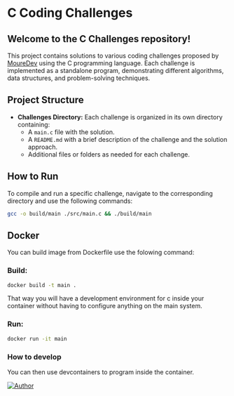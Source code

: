 # C Coding Challenges

## **Welcome to the C Challenges repository!**

This project contains solutions to various coding challenges proposed by [MoureDev](https://github.com/mouredev) using the C programming language. Each challenge is implemented as a standalone program, demonstrating different algorithms, data structures, and problem-solving techniques.

## Project Structure

- **Challenges Directory:** Each challenge is organized in its own directory containing:
  - A `main.c` file with the solution.
  - A `README.md` with a brief description of the challenge and the solution approach.
  - Additional files or folders as needed for each challenge.

## How to Run

To compile and run a specific challenge, navigate to the corresponding directory and use the following commands:
```bash
gcc -o build/main ./src/main.c && ./build/main
```

## Docker

You can build image from Dockerfile use the folowing command:

### Build:

```bash
docker build -t main .
```
That way you will have a development environment for c inside your container without having to configure anything on the main system.

### Run:
```bash
docker run -it main
```
### How to develop

You can then use devcontainers to program inside the container.

[![Author](https://img.shields.io/badge/Author-%40shonydev-green)](https://github.com/shonydev)
